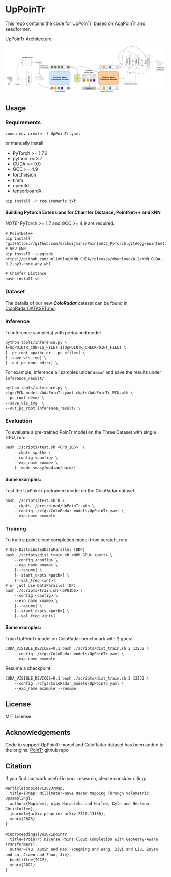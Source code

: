 # UpPoinTr

This repo contains the code for UpPoinTr, based on AdaPoinTr and seedformer. 

UpPoinTr Architecture:


![intro](./UpPoinTr.png)

## Usage


### Requirements

```
conda env create -f UpPoinTr.yaml
```

or manually install

- PyTorch >= 1.7.0
- python >= 3.7
- CUDA >= 9.0
- GCC >= 4.9 
- torchvision
- timm
- open3d
- tensorboardX

```
pip install -r requirements.txt
```

#### Building Pytorch Extensions for Chamfer Distance, PointNet++ and kNN

*NOTE:* PyTorch >= 1.7 and GCC >= 4.9 are required.

```
# PointNet++
pip install "git+https://github.com/erikwijmans/Pointnet2_PyTorch.git#egg=pointnet2_ops&subdirectory=pointnet2_ops_lib"
# GPU kNN
pip install --upgrade https://github.com/unlimblue/KNN_CUDA/releases/download/0.2/KNN_CUDA-0.2-py3-none-any.whl
```

```
# Chamfer Distance
bash install.sh
```



### Dataset

The details of our new ***ColoRadar*** dataset can be found in [ColoRadarDATASET.md](./ColoRadarDATASET.md).

### Inference

To inference sample(s) with pretrained model

```
python tools/inference.py \
${UpPOINTR_CONFIG_FILE} ${UpPOINTR_CHECKPOINT_FILE} \
[--pc_root <path> or --pc <file>] \
[--save_vis_img] \
[--out_pc_root <dir>] \
```

For example, inference all samples under `demo/` and save the results under `inference_result/`
```
python tools/inference.py \
cfgs/PCN_models/AdaPoinTr.yaml ckpts/AdaPoinTr_PCN.pth \
--pc_root demo/ \ 
--save_vis_img  \
--out_pc_root inference_result/ \
```

### Evaluation

To evaluate a pre-trained PoinTr model on the Three Dataset with single GPU, run:

```
bash ./scripts/test.sh <GPU_IDS>  \
    --ckpts <path> \
    --config <config> \
    --exp_name <name> \
    [--mode <easy/median/hard>]
```

####  Some examples:
Test the UpPoinTr pretrained model on the ColoRadar dataset:
```
bash ./scripts/test.sh 0 \
    --ckpts ./pretrained/UpPoinTr.pth \
    --config ./cfgs/ColoRadar_models/UpPoinTr.yaml \
    --exp_name example
```

### Training

To train a point cloud completion model from scratch, run:

```
# Use DistributedDataParallel (DDP)
bash ./scripts/dist_train.sh <NUM_GPU> <port> \
    --config <config> \
    --exp_name <name> \
    [--resume] \
    [--start_ckpts <path>] \
    [--val_freq <int>]
# or just use DataParallel (DP)
bash ./scripts/train.sh <GPUIDS> \
    --config <config> \
    --exp_name <name> \
    [--resume] \
    [--start_ckpts <path>] \
    [--val_freq <int>]
```
####  Some examples:
Train  UpPoinTr model on ColoRadar benchmark with 2 gpus:
```
CUDA_VISIBLE_DEVICES=0,1 bash ./scripts/dist_train.sh 2 13232 \
    --config ./cfgs/ColoRadar_models/UpPoinTr.yaml \
    --exp_name example
```
Resume a checkpoint:
```
CUDA_VISIBLE_DEVICES=0,1 bash ./scripts/dist_train.sh 2 13232 \
    --config ./cfgs/ColoRadar_models/UpPoinTr.yaml \
    --exp_name example --resume
```



## License
MIT License

## Acknowledgements
Code to support UpPoinTr model and ColoRadar dataset has been added to the original [PoinTr](https://github.com/yuxumin/PoinTr/tree/master) github repo


## Citation
If you find our work useful in your research, please consider citing: 
```
@article{mopidevi2023rmap,
  title={RMap: Millimeter-Wave Radar Mapping Through Volumetric Upsampling},
  author={Mopidevi, Ajay Narasimha and Harlow, Kyle and Heckman, Christoffer},
  journal={arXiv preprint arXiv:2310.13188},
  year={2023}
}

@inproceedings{yu2021pointr,
  title={PoinTr: Diverse Point Cloud Completion with Geometry-Aware Transformers},
  author={Yu, Xumin and Rao, Yongming and Wang, Ziyi and Liu, Zuyan and Lu, Jiwen and Zhou, Jie},
  booktitle={ICCV},
  year={2021}
}
```
